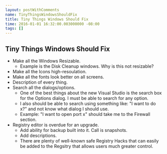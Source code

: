 ```yaml
---
layout: postWithComments
name: TinyThingsWindowsShouldFix
title: Tiny Things Windows Should Fix
time: 2016-01-01 16:32:00.003000000 -08:00
tags: []
---
```


## Tiny Things Windows Should Fix

- Make all the Windows Resizable.
	- Example is the Disk Cleanup windows. Why is this not resizable?
- Make all the Icons high-resoulation.
- Make all the fonts look better on all screens.
- Description of every thing.
- Search all the dialogs/options.
	- One of the best things about the new Visual Studio is the search box for the Options dialog. I must be able to search for any option.
	- I also should be able to search using something like: "I want to do x?" and not know what dialog I should use.
	- Example: "I want to open port x" should take me to the Firewall section.
- Registry editor is overdue for an upgrade.
	- Add ability for backup built into it. Call is snapshots.
	- Add descriptions.
	- There are plenty of well-known safe Registry Hacks that can easily be added to the Regsitry that allows users much greater control.